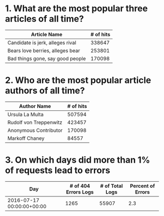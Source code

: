 # 1. What are the most popular three articles of all time?
| Article Name |                                   # of hits
|--------------------------------|-------------------------|
Candidate is jerk, alleges rival |                    338647
Bears love berries, alleges bear |                    253801
Bad things gone, say good people |                    170098

# 2. Who are the most popular article authors of all time?
Author Name |                                   # of hits
|-----------------------------|-------------------------|
Ursula La Multa               |                     507594
Rudolf von Treppenwitz        |                     423457
Anonymous Contributor         |                     170098
Markoff Chaney                |                     84557

# 3. On which days did more than 1% of requests lead to errors
Day                        | # of 404 Errors Logs |# of Total Logs |Percent of Errors
|--------------------------|----------------------|----------------|-----------------------|
2016-07-17 00:00:00+00:00  | 1265                 | 55907          | 2.3
